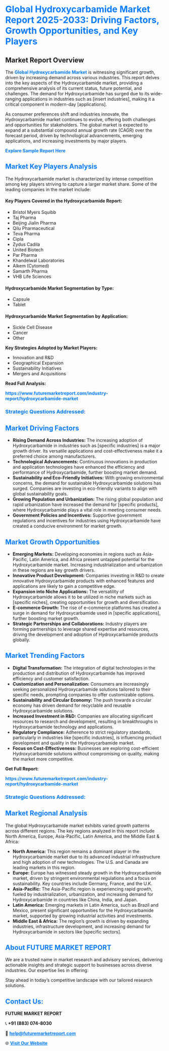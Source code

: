 <h1 style="color: #007BFF;">Global Hydroxycarbamide Market Report 2025-2033: Driving Factors, Growth Opportunities, and Key Players</h1>

<section id="overview">
<h2>Market Report Overview</h2>
<p>The <a href="https://www.futuremarketreport.com/industry-report/hydroxycarbamide-market" style="color: #007BFF; text-decoration: none;"><strong>Global Hydroxycarbamide Market</strong></a> is witnessing significant growth, driven by increasing demand across various industries. This report delves into the key aspects of the Hydroxycarbamide market, providing a comprehensive analysis of its current status, future potential, and challenges. The demand for Hydroxycarbamide has surged due to its wide-ranging applications in industries such as [insert industries], making it a critical component in modern-day [applications].</p>
<p>As consumer preferences shift and industries innovate, the Hydroxycarbamide market continues to evolve, offering both challenges and opportunities for stakeholders. The global market is expected to expand at a substantial compound annual growth rate (CAGR) over the forecast period, driven by technological advancements, emerging applications, and increasing investments by major players.</p>
</section>

<section id="overview">
<p><a href="https://www.futuremarketreport.com/request-sample/reportId=58905" style="color: #007BFF; text-decoration: none;"><strong>Explore Sample Report Here</strong></a></p>
</section>

<section id="key-players">
<h2 style="color: #007BFF;">Market Key Players Analysis</h2>
<p>The Hydroxycarbamide market is characterized by intense competition among key players striving to capture a larger market share. Some of the leading companies in the market include:</p>
<h4>Key Players Covered in the Hydroxycarbamide Report:</h4>
<ul><li>Bristol Myers Squibb</li><li>Taj Pharma</li><li>Beijing Jialin Pharma</li><li>Qilu Pharmaceutical</li><li>Teva Pharma</li><li>Cipla</li><li>Zydus Cadila</li><li>United Biotech</li><li>Par Pharma</li><li>Khandelwal Laboratories</li><li>Alkem (Cytomed)</li><li>Samarth Pharma</li><li>VHB Life Sciences</li></ul>
<h4>Hydroxycarbamide Market Segmentation by Type:</h4>
<ul><li>Capsule</li><li>Tablet</li></ul>

<h4>Hydroxycarbamide Market Segmentation by Application:</h4>
<ul><li>Sickle Cell Disease</li><li>Cancer</li><li>Other</li></ul>
<p><strong>Key Strategies Adopted by Market Players:</strong></p>
<ul>
<li>Innovation and R&D</li>
<li>Geographical Expansion</li>
<li>Sustainability Initiatives</li>
<li>Mergers and Acquisitions</li>
</ul>
</section>

<section>
<p><strong>Read Full Analysis: </strong></p><a href="https://www.futuremarketreport.com/industry-report/hydroxycarbamide-market" style="color: #007BFF; text-decoration: none;"><strong>https://www.futuremarketreport.com/industry-report/hydroxycarbamide-market</strong></a>
<h3 style="color: #007BFF;">Strategic Questions Addressed:</h3>
</section>

<section id="driving-factors">
<h2 style="color: #007BFF;">Market Driving Factors</h2>
<ul>
<li><strong>Rising Demand Across Industries:</strong> The increasing adoption of Hydroxycarbamide in industries such as [specific industries] is a major growth driver. Its versatile applications and cost-effectiveness make it a preferred choice among manufacturers.</li>
<li><strong>Technological Advancements:</strong> Continuous innovations in production and application technologies have enhanced the efficiency and performance of Hydroxycarbamide, further boosting market demand.</li>
<li><strong>Sustainability and Eco-Friendly Initiatives:</strong> With growing environmental concerns, the demand for sustainable Hydroxycarbamide solutions has surged. Companies are investing in eco-friendly variants to align with global sustainability goals.</li>
<li><strong>Growing Population and Urbanization:</strong> The rising global population and rapid urbanization have increased the demand for [specific products], where Hydroxycarbamide plays a vital role in meeting consumer needs.</li>
<li><strong>Government Policies and Incentives:</strong> Supportive government regulations and incentives for industries using Hydroxycarbamide have created a conducive environment for market growth.</li>
</ul>
</section>

<section id="growth-opportunities">
<h2 style="color: #007BFF;">Market Growth Opportunities</h2>
<ul>
<li><strong>Emerging Markets:</strong> Developing economies in regions such as Asia-Pacific, Latin America, and Africa present untapped potential for the Hydroxycarbamide market. Increasing industrialization and urbanization in these regions are key growth drivers.</li>
<li><strong>Innovative Product Development:</strong> Companies investing in R&D to create innovative Hydroxycarbamide products with enhanced features and applications are likely to gain a competitive edge.</li>
<li><strong>Expansion into Niche Applications:</strong> The versatility of Hydroxycarbamide allows it to be utilized in niche markets such as [specific niches], creating opportunities for growth and diversification.</li>
<li><strong>E-commerce Growth:</strong> The rise of e-commerce platforms has created a surge in demand for Hydroxycarbamide used in [specific applications], further boosting market growth.</li>
<li><strong>Strategic Partnerships and Collaborations:</strong> Industry players are forming partnerships to leverage shared expertise and resources, driving the development and adoption of Hydroxycarbamide products globally.</li>
</ul>
</section>

<section id="trending-factors">
<h2 style="color: #007BFF;">Market Trending Factors</h2>
<ul>
<li><strong>Digital Transformation:</strong> The integration of digital technologies in the production and distribution of Hydroxycarbamide has improved efficiency and customer satisfaction.</li>
<li><strong>Customization and Personalization:</strong> Consumers are increasingly seeking personalized Hydroxycarbamide solutions tailored to their specific needs, prompting companies to offer customizable options.</li>
<li><strong>Sustainability and Circular Economy:</strong> The push towards a circular economy has driven demand for recyclable and reusable Hydroxycarbamide solutions.</li>
<li><strong>Increased Investment in R&D:</strong> Companies are allocating significant resources to research and development, resulting in breakthroughs in Hydroxycarbamide technology and applications.</li>
<li><strong>Regulatory Compliance:</strong> Adherence to strict regulatory standards, particularly in industries like [specific industries], is influencing product development and quality in the Hydroxycarbamide market.</li>
<li><strong>Focus on Cost-Effectiveness:</strong> Businesses are exploring cost-efficient Hydroxycarbamide solutions without compromising on quality, making the market more competitive.</li>
</ul>
</section>

<section>
<p><strong>Get Full Report: </strong></p><a href="https://www.futuremarketreport.com/industry-report/hydroxycarbamide-market" style="color: #007BFF; text-decoration: none;"><strong>https://www.futuremarketreport.com/industry-report/hydroxycarbamide-market</strong></a>
<h3 style="color: #007BFF;">Strategic Questions Addressed:</h3>
</section>


<section id="regional-analysis">
<h2 style="color: #007BFF;">Market Regional Analysis</h2>
<p>The global Hydroxycarbamide market exhibits varied growth patterns across different regions. The key regions analyzed in this report include North America, Europe, Asia-Pacific, Latin America, and the Middle East & Africa:</p>
<ul>
<li><strong>North America:</strong> This region remains a dominant player in the Hydroxycarbamide market due to its advanced industrial infrastructure and high adoption of new technologies. The U.S. and Canada are leading markets in this region.</li>
<li><strong>Europe:</strong> Europe has witnessed steady growth in the Hydroxycarbamide market, driven by stringent environmental regulations and a focus on sustainability. Key countries include Germany, France, and the U.K.</li>
<li><strong>Asia-Pacific:</strong> The Asia-Pacific region is experiencing rapid growth, fueled by industrialization, urbanization, and increasing demand for Hydroxycarbamide in countries like China, India, and Japan.</li>
<li><strong>Latin America:</strong> Emerging markets in Latin America, such as Brazil and Mexico, present significant opportunities for the Hydroxycarbamide market, supported by growing industrial activities and investments.</li>
<li><strong>Middle East & Africa:</strong> The region’s growth is driven by expanding industries, infrastructure development, and increasing demand for Hydroxycarbamide in sectors like [specific sectors].</li>
</ul>
</section>

<footer>
<h2 style="color: #007BFF;">About FUTURE MARKET REPORT</h2>
<p>We are a trusted name in market research and advisory services, delivering actionable insights and strategic support to businesses across diverse industries. Our expertise lies in offering:</p>

<p>Stay ahead in today’s competitive landscape with our tailored research solutions.</p>

<h2 style="color: #007BFF;">Contact Us:</h2>
<p><strong>FUTURE MARKET REPORT</strong></p>
<p>📞 <strong>+91 (883) 074-8030</strong></p>
<p>📧 <strong><a href="mailto:help@futuremarketreport.com" style="color: #007BFF;">help@futuremarketreport.com</a></strong></p>
<p>🌐 <strong><a href="https://www.futuremarketreport.com/" style="color: #007BFF;">Visit Our Website</a></strong></p>
</footer>